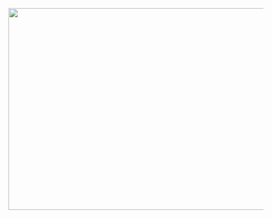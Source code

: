<p align="center">
  <img src="https://github.com/sjc7375/sjc7375/blob/main/assets/readme_header.png" width=1280 height=400 />
</p>

